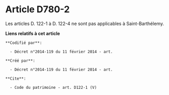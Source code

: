 # Article D780-2

Les articles D. 122-1 à D. 122-4 ne sont pas applicables à Saint-Barthélemy.

**Liens relatifs à cet article**

	**Codifié par**:

	  - Décret n°2014-119 du 11 février 2014 - art.

	**Créé par**:

	  - Décret n°2014-119 du 11 février 2014 - art.

	**Cite**:

	  - Code du patrimoine - art. D122-1 (V)
